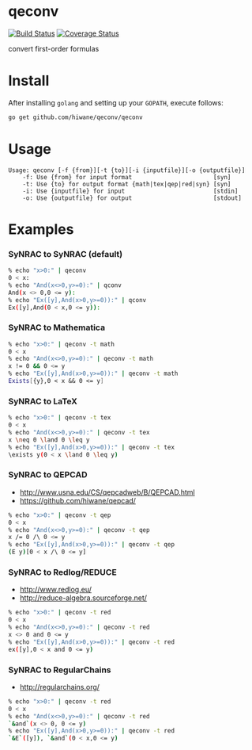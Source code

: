 qeconv
======

[![Build Status](https://travis-ci.org/hiwane/qeconv.svg?branch=master)](https://travis-ci.org/hiwane/qeconv)
[![Coverage Status](https://img.shields.io/coveralls/hiwane/qeconv.svg)](https://coveralls.io/r/hiwane/qeconv?branch=master)


convert first-order formulas


# Install

After installing `golang` and setting up your `GOPATH`, execute follows: 
```sh
go get github.com/hiwane/qeconv/qeconv
```

# Usage

```
Usage: qeconv [-f {from}][-t {to}][-i {inputfile}][-o {outputfile}]
    -f: Use {from} for input format                       [syn]
    -t: Use {to} for output format {math|tex|qep|red|syn} [syn]
    -i: Use {inputfile} for input                         [stdin]
    -o: Use {outputfile} for output                       [stdout]
```

# Examples


### SyNRAC to SyNRAC (default)

```sh
% echo "x>0:" | qeconv
0 < x:
% echo "And(x<>0,y>=0):" | qconv
And(x <> 0,0 <= y):
% echo "Ex([y],And(x>0,y>=0)):" | qconv
Ex([y],And(0 < x,0 <= y)):
```

### SyNRAC to Mathematica

```sh
% echo "x>0:" | qeconv -t math
0 < x
% echo "And(x<>0,y>=0):" | qeconv -t math
x != 0 && 0 <= y
% echo "Ex([y],And(x>0,y>=0)):" | qeconv -t math
Exists[{y},0 < x && 0 <= y]
```

### SyNRAC to LaTeX

```sh
% echo "x>0:" | qeconv -t tex
0 < x
% echo "And(x<>0,y>=0):" | qeconv -t tex
x \neq 0 \land 0 \leq y
% echo "Ex([y],And(x>0,y>=0)):" | qeconv -t tex
\exists y(0 < x \land 0 \leq y)
```

### SyNRAC to QEPCAD

- http://www.usna.edu/CS/qepcadweb/B/QEPCAD.html
- https://github.com/hiwane/qepcad/

```sh
% echo "x>0:" | qeconv -t qep
0 < x
% echo "And(x<>0,y>=0):" | qeconv -t qep
x /= 0 /\ 0 <= y
% echo "Ex([y],And(x>0,y>=0)):" | qeconv -t qep
(E y)[0 < x /\ 0 <= y]
```

### SyNRAC to Redlog/REDUCE

- http://www.redlog.eu/
- http://reduce-algebra.sourceforge.net/


```sh
% echo "x>0:" | qeconv -t red
0 < x
% echo "And(x<>0,y>=0):" | qeconv -t red
x <> 0 and 0 <= y
% echo "Ex([y],And(x>0,y>=0)):" | qeconv -t red
ex([y],0 < x and 0 <= y)
```

### SyNRAC to RegularChains

- http://regularchains.org/

```sh
% echo "x>0:" | qeconv -t red
0 < x
% echo "And(x<>0,y>=0):" | qeconv -t red
`&and`(x <> 0, 0 <= y)
% echo "Ex([y],And(x>0,y>=0)):" | qeconv -t red
`&E`([y]), `&and`(0 < x,0 <= y)
```


<!-- vim: set spell: -->

